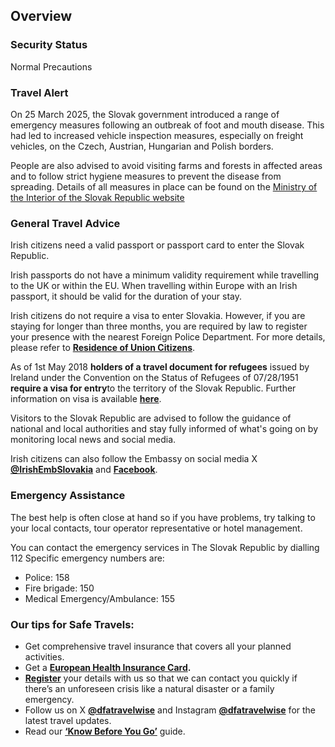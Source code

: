 ## Overview

### **Security Status**

Normal Precautions

### **Travel Alert**

On 25 March 2025, the Slovak government introduced a range of emergency measures following an outbreak of foot and mouth disease. This had led to increased vehicle inspection measures, especially on freight vehicles, on the Czech, Austrian, Hungarian and Polish borders.

People are also advised to avoid visiting farms and forests in affected areas and to follow strict hygiene measures to prevent the disease from spreading. Details of all measures in place can be found on the [Ministry of the Interior of the Slovak Republic website](https://www.minv.sk/?tlacove-spravy-2&sprava=slintacka-a-krivacka-aktualne-informacie-o-opatreniach-a-rezime-na-hraniciach)

### **General Travel Advice**

Irish citizens need a valid passport or passport card to enter the Slovak Republic.

Irish passports do not have a minimum validity requirement while travelling to the UK or within the EU. When travelling within Europe with an Irish passport, it should be valid for the duration of your stay.

Irish citizens do not require a visa to enter Slovakia. However, if you are staying for longer than three months, you are required by law to register your presence with the nearest Foreign Police Department. For more details, please refer to [**Residence of Union Citizens**](https://www.slovensko.sk/en/life-situation/life-situation/_residence-of-union-citizens-an/).

As of 1st May 2018 **holders of a travel document for refugees** issued by Ireland under the Convention on the Status of Refugees of 07/28/1951 **require a visa for entry**to the territory of the Slovak Republic. Further information on visa is available [**here**](https://www.mzv.sk/en/web/dublin-en/services/visa_information).

Visitors to the Slovak Republic are advised to follow the guidance of national and local authorities and stay fully informed of what's going on by monitoring local news and social media.

Irish citizens can also follow the Embassy on social media X [**@IrishEmbSlovakia**](https://twitter.com/IrlEmbSlovakia) and [**Facebook**](https://m.facebook.com/IrlEmbSlovakia).

### **Emergency Assistance**

The best help is often close at hand so if you have problems, try talking to your local contacts, tour operator representative or hotel management.

You can contact the emergency services in The Slovak Republic by dialling 112 Specific emergency numbers are:

* Police: 158
* Fire brigade: 150
* Medical Emergency/Ambulance: 155

### **Our tips for Safe Travels:**

* Get comprehensive travel insurance that covers all your planned activities.
* Get a [**European Health Insurance Card**](http://www.hse.ie/eng/services/list/1/schemes/EHIC/)**.**
* [**Register**](/en/dfa/overseas-travel/citizens-registration/) your details with us so that we can contact you quickly if there’s an unforeseen crisis like a natural disaster or a family emergency.
* Follow us on X [**@dfatravelwise**](https://www.twitter.com/DFATravelWise) and Instagram [**@dfatravelwise**](https://www.instagram.com/dfatravelwise/) for the latest travel updates.
* Read our [**‘Know Before You Go’**](/en/dfa/overseas-travel/know-before-you-go-/) guide.